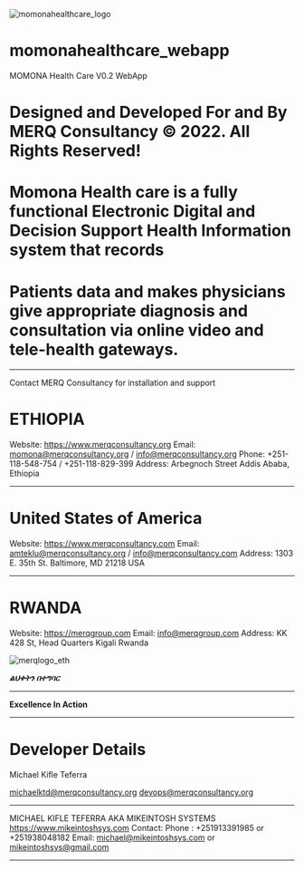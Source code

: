 
![momonahealthcare_logo](https://user-images.githubusercontent.com/37907891/181751990-cae65e9a-fa39-4cc6-ab95-b2a19630a7e3.jpg)





# momonahealthcare_webapp
MOMONA Health Care V0.2 WebApp

# Designed and Developed For and By MERQ Consultancy © 2022. All Rights Reserved!


# Momona Health care is a fully functional Electronic Digital and Decision Support Health Information system that records
# Patients data and makes physicians give  appropriate diagnosis and consultation via online video and tele-health gateways.
___________________________________________________________________________________________________

Contact MERQ Consultancy for installation and support

# ETHIOPIA
Website: https://www.merqconsultancy.org
Email: momona@merqconsultancy.org / info@merqconsultancy.org
Phone: +251-118-548-754 / +251-118-829-399
Address:  Arbegnoch Street Addis Ababa, Ethiopia

___________________________________________________________________________________________________


# United States of America
Website: https://www.merqconsultancy.com
Email: amteklu@merqconsultancy.org / info@merqconsultancy.com
Address: 1303 E. 35th St.
Baltimore, MD 21218 USA

___________________________________________________________________________________________________


# RWANDA
Website: https://merqgroup.com
Email: info@merqgroup.com
Address: KK 428 St, Head Quarters Kigali Rwanda



![merqlogo_eth](https://user-images.githubusercontent.com/37907891/181752401-0bde0d2c-f8c6-4ef6-a3e5-b04c6419e185.png)



*****ልህቀትን በተግባር*****
________________________

**Excellence In Action**




___________________________________________________________________________________________________
 # Developer Details
 Michael Kifle Teferra
 
 michaelktd@merqconsultancy.org
 devops@merqconsultancy.org
___________________________________________________________________________________________________
 
 MICHAEL KIFLE TEFERRA AKA MIKEINTOSH SYSTEMS https://www.mikeintoshsys.com
 Contact: Phone : +251913391985 or +251938048182
 Email: michael@mikeintoshsys.com or mikeintoshsys@gmail.com 

___________________________________________________________________________________________________
